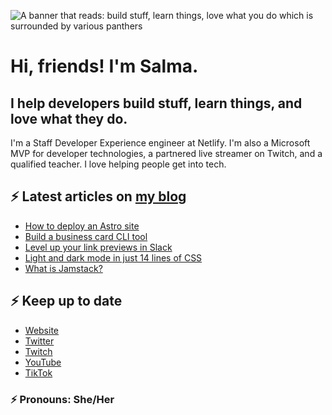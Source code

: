 ![A banner that reads: build stuff, learn things, love what you do which is surrounded by various panthers](https://static-cdn.jtvnw.net/jtv_user_pictures/team-theclaw-banner_image-b35a075e7b424e7bb4f666f881be0244-640x125.png)

# Hi, friends! I'm Salma.

## I help developers build stuff, learn things, and love what they do.

I'm a Staff Developer Experience engineer at Netlify. I'm also a Microsoft MVP for developer technologies, a partnered live streamer on Twitch, and a qualified teacher. I love helping people get into tech.

## ⚡️ Latest articles on [my blog](https://whitep4nth3r.com)

<!-- BLOG-POST-LIST:START -->
- [How to deploy an Astro site](https://ntl.fyi/deploy-astro)
- [Build a business card CLI tool](https://whitep4nth3r.com/blog/build-a-business-card-cli-tool/)
- [Level up your link previews in Slack](https://whitep4nth3r.com/blog/level-up-your-link-previews-in-slack/)
- [Light and dark mode in just 14 lines of CSS](https://whitep4nth3r.com/blog/quick-light-dark-mode-css/)
- [What is Jamstack?](https://whitep4nth3r.com/blog/what-is-jamstack/)
<!-- BLOG-POST-LIST:END -->

## ⚡️ Keep up to date

- [Website](https://whitep4nth3r.com/?utm_source=github)
- [Twitter](https://twitter.com/whitep4nth3r)
- [Twitch](https://twitch.tv/whitep4nth3r)
- [YouTube](https://www.youtube.com/channel/UCiGFO97qgxZEbbg43mZSeyg)
- [TikTok](https://www.tiktok.com/@whitep4nth3r)

### ⚡️ Pronouns: She/Her

